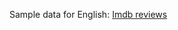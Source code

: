Sample data for English: [Imdb reviews](https://www.kaggle.com/lakshmi25npathi/imdb-dataset-of-50k-movie-reviews)